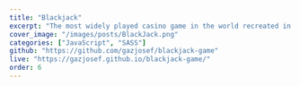 ```yaml
---
title: "Blackjack"
excerpt: "The most widely played casino game in the world recreated in Javascript."
cover_image: "/images/posts/BlackJack.png"
categories: ["JavaScript", "SASS"]
github: "https://github.com/gazjosef/blackjack-game"
live: "https://gazjosef.github.io/blackjack-game/"
order: 6
---
```

